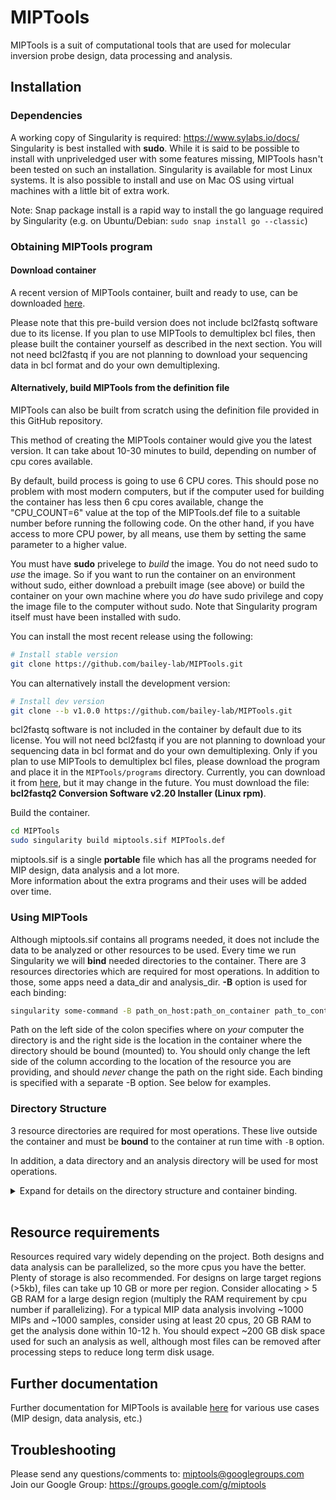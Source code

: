 MIPTools
=========
MIPTools is a suit of computational tools that are used for molecular inversion probe design, data processing and analysis.
## Installation
### Dependencies
A working copy of Singularity is required: https://www.sylabs.io/docs/  
Singularity is best installed with **sudo**. While it is said to be possible to install with unpriveledged user with some features missing, MIPTools hasn't been tested on such an installation.
Singularity is available for most Linux systems. It is also possible to install and use on Mac OS using virtual machines with a little bit of extra work.

Note: Snap package install is a rapid way to install the go language required by Singularity (e.g. on Ubuntu/Debian: `sudo snap install go --classic`)

### Obtaining MIPTools program

#### Download container 
A recent version of MIPTools container, built and ready to use, can be downloaded [here](http://baileylab.brown.edu/MIPTools/resources/).  

Please note that this pre-build version does not include bcl2fastq software due to its license. If you plan to use MIPTools to demultiplex bcl files, then please built the container yourself as described in the next section. You will not need bcl2fastq if you are not planning to download your sequencing data in bcl format and do your own demultiplexing. 

#### Alternatively, build MIPTools from the definition file
MIPTools can also be built from scratch using the definition file provided in this GitHub repository.

This method of creating the MIPTools container would give you the latest version. It can take about 10-30 minutes to build, depending on number of cpu cores available.  

By default, build process is going to use 6 CPU cores. This should pose no problem with most modern computers, but if the computer used for building the container has less then 6 cpu cores available, change the "CPU_COUNT=6" value at the top of the MIPTools.def file to a suitable number before running the following code. On the other hand, if you have access to more CPU power, by all means, use them by setting the same parameter to a higher value.

You must have **sudo** privelege to _build_ the image. You do not need sudo to _use_ the image. So if you want to run the container on an environment without sudo, either download a prebuilt image (see above) or build the container on your own machine where you _do_ have sudo privilege and copy the image file to the computer without sudo. Note that Singularity program itself must have been installed with sudo.  

You can install the most recent release using the following:
```bash
# Install stable version
git clone https://github.com/bailey-lab/MIPTools.git
```

You can alternatively install the development version:
```bash
# Install dev version
git clone --b v1.0.0 https://github.com/bailey-lab/MIPTools.git
```

bcl2fastq software is not included in the container by default due to its license. You will not need bcl2fastq if you are not planning to download your sequencing data in bcl format and do your own demultiplexing. Only if you plan to use MIPTools to demultiplex bcl files, please download the program and place it in the `MIPTools/programs` directory. Currently, you can download it from [here](https://support.illumina.com/downloads/bcl2fastq-conversion-software-v2-20.html), but it may change in the future. You must download the file: **bcl2fastq2 Conversion Software v2.20 Installer (Linux rpm)**. 

Build the container.  

```bash
cd MIPTools
sudo singularity build miptools.sif MIPTools.def
```
miptools.sif is a single **portable** file which has all the programs needed for MIP design, data analysis and a lot more.  
More information about the extra programs and their uses will be added over time.

### Using MIPTools
Although miptools.sif contains all programs needed, it does not include the data to be analyzed or other resources to be used. Every time we run Singularity we will **bind** needed directories to the container. There are 3 resources directories which are required for most operations. In addition to those, some apps need a data_dir and analysis_dir. **-B** option is used for each binding: 
```bash
singularity some-command -B path_on_host:path_on_container path_to_container
```
Path on the left side of the colon specifies where on *your* computer the directory is and the right side is the location in the container where the directory should be bound (mounted) to. You should only change the left side of the column according to the location of the resource you are providing, and should *never* change the path on the right side. Each binding is specified with a separate -B option. See below for examples.

### Directory Structure
3 resource directories are required for most operations. These live outside the container and must be **bound** to the container at run time with `-B` option.  

In addition, a data directory and an analysis directory will be used for most operations.

<details><summary>Expand for details on the directory structure and container binding.
</summary>
<p>


* **base_resources:** Provided in the GitHub repository. It contains common resources across projects. It should be bound to the container with `-B [path to base resources dir outside of the container]:/opt/resources`. This makes the base_resources directory available to the container and it would be reached at `/opt/resources` path within the container. `/opt/resources` part of this argument must not be altered. For example, if my base resources are located in my computer at `/home/base`, I would bind it to the container with `-B /home/base:/opt/resources`.

* **species_resources:** Contains resources shared by projects using the same target species (Pf, human, etc.). Bind this to `/opt/species_resources` in the container. For example, if I am working with *Plasmodium falciparum* sequences and I have the necessary files in my computer at `/home/pf3d/`, then the binding parameter is `-B /home/pf3d:/opt/species_resources`.

   *Contents of species_resources directory:*
   * *file_locations.tsv:* This file is required for all operations. It is a tab separated text file showing where each required file will be located in the container. Each line corresponds to one file. First field states the species for the file, second field states what kind of file it is and the last field is the absolute path to the file.  
   
     For example, the line  
     *"pf &nbsp; &nbsp; &nbsp; &nbsp;  fasta_genome &nbsp; &nbsp; &nbsp; &nbsp; /opt/species_resources/genomes/genome.fa"*  
     would mean that the fasta genome file for the species 'pf' will be found at '/opt/species_resources/genomes/genome.fa' within the container. This also means that there is a file at /home/pf3d/genomes/genome.fa in my computer, assuming I bound /home/pf3d to /opt/species_resources in the container.
   
   * *fasta file:* This file is required for all operations. Genome reference sequence in fasta format.
   
   * *bowtie2_genome:* This file is required for probe design operations only. It is the reference genome indexed using bowtie2. If this is not available, it can be generated using MIPTools.
   
   * *bwa_genome:* This file is required for data analysis operations only. It is the reference genome indexed using bwa. If this is not available, it can be generated using MIPTools.
   
   * *snps:* This is an optional file. However, it is extremely useful in probe designs to avoid probe arms landing on variant regions, etc. So it should always be used except in rare cases where such a file is not available for the target species. The format of the file is vcf. Individual genotypes are not necessary (a.k.a. sites only vcf). The only requirement is that the INFO field for each variant has a field showing the population allele frequency of alternate alleles. By default, AF field is used. The AF field lists the allele frequencies of each alternate allele, and does not list the frequency of the reference allele. Vcf files may have other INFO fields that include allele frequency information. If such a field is to be used, there are two settings in the design settings file (.rinfo file) that must be modified. *allele_frequency_name* field must be set to the INFO field name to be used; *af_start_index* may have to be set to a 1 (instead of default 0) depending on whether the reference allele  frequency is provided in the new field. For example, if we want to use the 1000 genomes vcf file, the allele frequencies are provided in the CAF field and they include the reference allele. We would have to change the *allele_frequency_name* field to *CAF* from the default *AF*; and set *af_start_index* to 1 because the first alternate allele's frequency is provided in the second place (following the reference allele).
  
   * *refgene:* RefGen style gene/gene prediction table in GenePred format. These are available at http://genome.ucsc.edu under Tools/Table Browser for most species. The fields in the file are "bin, name, chrom, strand, txStart, txEnd, cdsStart, cdsEnd, exonCount, exonStarts, exonEnds, score, name2, cdsStartStat, cdsEndStat, exonFrames". This file is required for probe design operations if genic information is to be used. For example, if probes need to be designed for exons of a gene, or a gene name is given as design target. If a gene name will be provided, it must match the **name2** column of the RefGen file. If you are creating this file manually, the only fields necessary are: chrom, strand, exonStarts, exonEnds and name2. All other fields can be set to an arbitrary value (none, for example) but not left empty. The order of columns must not be changed.   
   
     Note: If you have gff3/gtf formatted files, they can be converted to GenePred format using Jim Kent's programs [gff3ToGenePred](http://hgdownload.cse.ucsc.edu/admin/exe/linux.x86_64/gff3ToGenePred) and [gtfToGenePred](http://hgdownload.cse.ucsc.edu/admin/exe/linux.x86_64/gtfToGenePred). 
   
   * *refgene_tabix:* RefGen file, sorted and indexed using tabix. File requirement is the same as the refgene file. tabix is available within the MIPTools container, so you don't have to install it yourself.
   
* **project_resources:** Contains project specific files (probe sequences, sample information, etc.). Bind this to `/opt/project_resources`  

* **data_dir:** Contains data to be analyzed. Typically, nothing will be written to this directory. Bind this directory to `/opt/data`.  

* **analysis_dir:** Where analysis will be carried out and all output files will be saved. Bind it to `/opt/analysis` This is the only directory that needs write permission as the output will be saved here.

data_dir and analysis_dir will have different content for different apps/operations. Also, one app's analysis directory may be the next app's data directory in the pipeline.  

</p>
</details>
<br>

## Resource requirements
Resources required vary widely depending on the project. Both designs and data analysis can be parallelized, so the more cpus you have the better. Plenty of storage is also  recommended. For designs on large target regions (>5kb), files can take up 10 GB or more per region. Consider allocating > 5 GB RAM for a large design region (multiply the RAM requirement by cpu number if parallelizing). For a typical MIP data analysis involving ~1000 MIPs and ~1000 samples, consider using at least 20 cpus, 20 GB RAM to get the analysis done within 10-12 h. You should expect ~200 GB disk space used for such an analysis as well, although most files can be removed after processing steps to reduce long term disk usage.

## Further documentation
Further documentation for MIPTools is available [here](https://drive.google.com/drive/folders/1Tmu7hdRYrdw-jqAN35lZpIjG2lBebuCK?usp=sharing) for various use cases (MIP design, data analysis, etc.)

## Troubleshooting
Please send any questions/comments to: miptools@googlegroups.com  
Join our Google Group: https://groups.google.com/g/miptools


